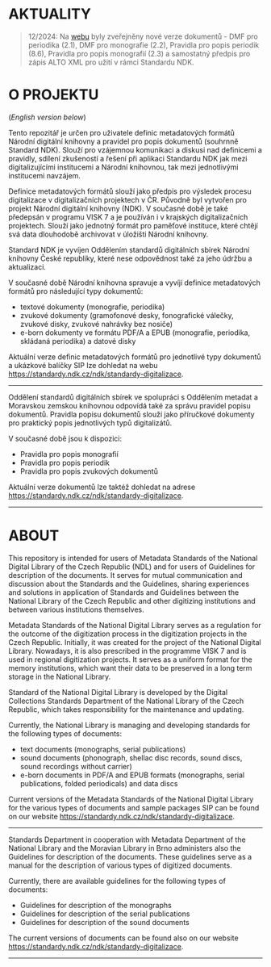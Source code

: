 # AKTUALITY #

> 12/2024: Na [webu](https://standardy.ndk.cz/ndk/standardy-digitalizace/metadata) byly zveřejněny nové verze dokumentů - DMF pro periodika (2.1), DMF pro monografie (2.2), Pravidla pro popis periodik (8.6), Pravidla pro popis monografií (2.3) a samostatný předpis pro zápis ALTO XML pro užití v rámci Standardu NDK.


# O PROJEKTU #
(*English version below*)

Tento repozitář je určen pro uživatele definic metadatových formátů Národní digitální knihovny a pravidel pro popis dokumentů (souhrnně Standard NDK). Slouží pro vzájemnou komunikaci a diskusi nad definicemi a pravidly, sdílení zkušeností a řešení při aplikaci Standardu NDK jak mezi digitalizujícími institucemi a Národní knihovnou, tak mezi jednotlivými institucemi navzájem.

Definice metadatových formátů slouží jako předpis pro výsledek procesu digitalizace v digitalizačních projektech v ČR. Původně byl vytvořen pro projekt Národní digitální knihovny (NDK). V současné době je také předepsán v programu VISK 7 a je používán i v krajských digitalizačních projektech. Slouží jako jednotný formát pro paměťové instituce, které chtějí svá data dlouhodobě archivovat v úložišti Národní knihovny.

Standard NDK je vyvíjen Oddělením standardů digitálních sbírek Národní knihovny České republiky, které nese odpovědnost také za jeho údržbu a aktualizaci.

V současné době Národní knihovna spravuje a vyvíjí definice metadatových formátů pro následující typy dokumentů:

-	textové dokumenty (monografie, periodika)
-	zvukové dokumenty (gramofonové desky, fonografické válečky, zvukové disky, zvukové nahrávky bez nosiče)
-	e-born dokumenty ve formátu PDF/A a EPUB (monografie, periodika, skládaná periodika) a datové disky

Aktuální verze definic metadatových formátů pro jednotlivé typy dokumentů a ukázkové balíčky SIP lze dohledat na webu https://standardy.ndk.cz/ndk/standardy-digitalizace. 
***
Oddělení standardů digitálních sbírek ve spolupráci s Oddělením metadat a Moravskou zemskou knihovnou odpovídá také za správu pravidel popisu dokumentů. Pravidla popisu dokumentů slouží jako příručkové dokumenty pro praktický popis jednotlivých typů digitalizátů. 

V současné době jsou k dispozici: 

-	Pravidla pro popis monografií 
-	Pravidla pro popis periodik 
-	Pravidla pro popis zvukových dokumentů

Aktuální verze dokumentů lze taktéž dohledat na adrese https://standardy.ndk.cz/ndk/standardy-digitalizace. 

***

# ABOUT #

This repository is intended for users of Metadata Standards of the National Digital Library of the Czech Republic (NDL) and for users of Guidelines for description of the documents. It serves for mutual communication and discussion about the Standards and the Guidelines, sharing experiences and solutions in application of Standards and Guidelines between the National Library of the Czech Republic and other digitizing institutions and between various institutions themselves.

Metadata Standards of the National Digital Library serves as a regulation for the outcome of the digitization process in the digitization projects in the Czech Republic. Initially, it was created for the project of the National Digital Library. Nowadays, it is also prescribed in the programme VISK 7 and is used in regional digitization projects. It serves as a uniform format for the memory institutions, which want their data to be preserved in a long term storage in the National Library.

Standard of the National Digital Library is developed by the Digital Collections Standards Department of the National Library of the Czech Republic, which takes responsibility for the maintenance and updating.
 
Currently, the National Library is managing and developing standards for the following types of documents:

- text documents (monographs, serial publications)
- sound documents (phonograph, shellac disc records, sound discs, sound recordings without carrier)
- e-born documents in PDF/A and EPUB formats (monographs, serial publications, folded periodicals) and data discs

Current versions of the Metadata Standards of the National Digital Library for the various types of documents and sample packages SIP can be found on our website https://standardy.ndk.cz/ndk/standardy-digitalizace.
***
Standards Department in cooperation with Metadata Department of the National Library and the Moravian Library in Brno administers also the Guidelines for description of the documents. These guidelines serve as a manual for the description of various types of digitized documents.

Currently, there are available guidelines for the following types of documents:

- Guidelines for description of the monographs
- Guidelines for description of the serial publications
- Guidelines for description of the sound documents
 
The current versions of documents can be found also on our website https://standardy.ndk.cz/ndk/standardy-digitalizace.

***
